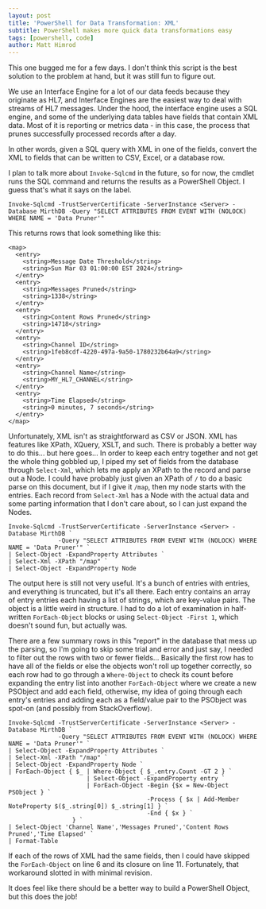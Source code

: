 ```yaml
---
layout: post
title: 'PowerShell for Data Transformation: XML'
subtitle: PowerShell makes more quick data transformations easy
tags: [powershell, code]
author: Matt Himrod
---
```


This one bugged me for a few days. I don't think this script is the best solution to the problem at hand, but it was still fun to figure out.

We use an Interface Engine for a lot of our data feeds because they originate as HL7, and Interface Engines are the easiest way to deal with streams of HL7 messages. Under the hood, the interface engine uses a SQL engine, and some of the underlying data tables have fields that contain XML data. Most of it is reporting or metrics data - in this case, the process that prunes successfully processed records after a day.

In other words, given a SQL query with XML in one of the fields, convert the XML to fields that can be written to CSV, Excel, or a database row.

I plan to talk more about `Invoke-Sqlcmd` in the future, so for now, the cmdlet runs the SQL command and returns the results as a PowerShell Object. I guess that's what it says on the label.

```
Invoke-Sqlcmd -TrustServerCertificate -ServerInstance <Server> -Database MirthDB -Query "SELECT ATTRIBUTES FROM EVENT WITH (NOLOCK) WHERE NAME = 'Data Pruner'"
```

This returns rows that look something like this:

```
<map>
  <entry>
    <string>Message Date Threshold</string>
    <string>Sun Mar 03 01:00:00 EST 2024</string>
  </entry>
  <entry>
    <string>Messages Pruned</string>
    <string>1338</string>
  </entry>
  <entry>
    <string>Content Rows Pruned</string>
    <string>14718</string>
  </entry>
  <entry>
    <string>Channel ID</string>
    <string>1feb8cdf-4220-497a-9a50-1780232b64a9</string>
  </entry>
  <entry>
    <string>Channel Name</string>
    <string>MY_HL7_CHANNEL</string>
  </entry>
  <entry>
    <string>Time Elapsed</string>
    <string>0 minutes, 7 seconds</string>
  </entry>
</map>
```

Unfortunately, XML isn't as straightforward as CSV or JSON. XML has features like XPath, XQuery, XSLT, and such. There is probably a better way to do this... but here goes... In order to keep each entry together and not get the whole thing gobbled up, I piped my set of fields from the database through `Select-Xml`, which lets me apply an XPath to the record and parse out a Node. I could have probably just given an XPath of `/` to do a basic parse on this document, but if I give it `/map`, then my node starts with the entries. Each record from `Select-Xml` has a Node with the actual data and some parting information that I don't care about, so I can just expand the Nodes.

```
Invoke-Sqlcmd -TrustServerCertificate -ServerInstance <Server> -Database MirthDB `
              -Query "SELECT ATTRIBUTES FROM EVENT WITH (NOLOCK) WHERE NAME = 'Data Pruner'" `
| Select-Object -ExpandProperty Attributes `
| Select-Xml -XPath "/map" `
| Select-Object -ExpandProperty Node 
```

The output here is still not very useful. It's a bunch of entries with entries, and everything is truncated, but it's all there. Each entry contains an array of entry entries each having a list of strings, which are key-value pairs. The object is a little weird in structure. I had to do a lot of examination in half-written `ForEach-Object` blocks or using `Select-Object -First 1`, which doesn't sound fun, but actually was.

There are a few summary rows in this "report" in the database that mess up the parsing, so I'm going to skip some trial and error and just say, I needed to filter out the rows with two or fewer fields... Basically the first row has to have all of the fields or else the objects won't roll up together correctly, so each row had to go through a `Where-Object` to check its count before expanding the entry list into another `ForEach-Object` where we create a new PSObject and add each field, otherwise, my idea of going through each entry's entries and adding each as a field/value pair to the PSObject was spot-on (and possibly from StackOverflow). 

```
Invoke-Sqlcmd -TrustServerCertificate -ServerInstance <Server> -Database MirthDB `
              -Query "SELECT ATTRIBUTES FROM EVENT WITH (NOLOCK) WHERE NAME = 'Data Pruner'" `
| Select-Object -ExpandProperty Attributes `
| Select-Xml -XPath "/map" `
| Select-Object -ExpandProperty Node `
| ForEach-Object { $_ | Where-Object { $_.entry.Count -GT 2 } `
                      | Select-Object -ExpandProperty entry `
                      | ForEach-Object -Begin {$x = New-Object PSObject } `
                                       -Process { $x | Add-Member NoteProperty $($_.string[0]) $_.string[1] } `
                                       -End { $x } `
                  } `
| Select-Object 'Channel Name','Messages Pruned','Content Rows Pruned','Time Elapsed' `
| Format-Table
```

If each of the rows of XML had the same fields, then I could have skipped the `ForEach-Object` on line 6 and its closure on line 11. Fortunately, that workaround slotted in with minimal revision.

It does feel like there should be a better way to build a PowerShell Object, but this does the job!
